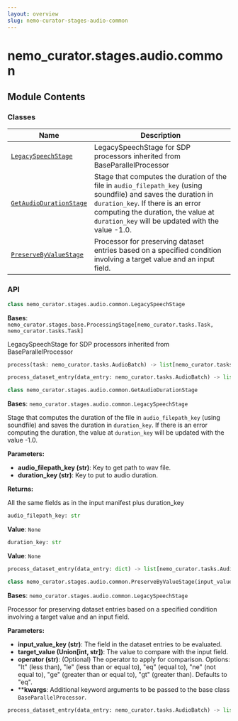 ```yaml
---
layout: overview
slug: nemo-curator-stages-audio-common
---
```


# nemo_curator.stages.audio.common



## Module Contents

### Classes

| Name | Description |
|------|-------------|
| [`LegacySpeechStage`](#nemo_curatorstagesaudiocommonlegacyspeechstage) | LegacySpeechStage for SDP processors inherited from BaseParallelProcessor |
| [`GetAudioDurationStage`](#nemo_curatorstagesaudiocommongetaudiodurationstage) | Stage that computes the duration of the file in ``audio_filepath_key`` (using soundfile) and saves the duration in ``duration_key``. If there is an error computing the duration, the value at ``duration_key`` will be updated with the value -1.0. |
| [`PreserveByValueStage`](#nemo_curatorstagesaudiocommonpreservebyvaluestage) | Processor for preserving dataset entries based on a specified condition involving a target value and an input field. |

### API

```python
class nemo_curator.stages.audio.common.LegacySpeechStage
```

**Bases**: `nemo_curator.stages.base.ProcessingStage[nemo_curator.tasks.Task, nemo_curator.tasks.Task]`

LegacySpeechStage for SDP processors inherited from BaseParallelProcessor

```python
process(task: nemo_curator.tasks.AudioBatch) -> list[nemo_curator.tasks.Task]
```


```python
process_dataset_entry(data_entry: nemo_curator.tasks.AudioBatch) -> list[nemo_curator.tasks.AudioBatch]
```


```python
class nemo_curator.stages.audio.common.GetAudioDurationStage
```

**Bases**: `nemo_curator.stages.audio.common.LegacySpeechStage`

Stage that computes the duration of the file in ``audio_filepath_key`` (using soundfile)
and saves the duration in ``duration_key``. If there is an error computing the duration,
the value at ``duration_key`` will be updated with the value -1.0.

**Parameters:**

- **audio_filepath_key (str)**: Key to get path to wav file.
- **duration_key (str)**: Key to put to audio duration.

**Returns:**

All the same fields as in the input manifest plus duration_key

```python
audio_filepath_key: str
```

**Value**: `None`


```python
duration_key: str
```

**Value**: `None`


```python
process_dataset_entry(data_entry: dict) -> list[nemo_curator.tasks.AudioBatch]
```


```python
class nemo_curator.stages.audio.common.PreserveByValueStage(input_value_key: str, target_value: int | str, operator: str = 'eq', **kwargs)
```

**Bases**: `nemo_curator.stages.audio.common.LegacySpeechStage`

Processor for preserving dataset entries based on a specified condition involving a target value and an input field.

**Parameters:**

- **input_value_key (str)**: The field in the dataset entries to be evaluated.
- **target_value (Union[int, str])**: The value to compare with the input field.
- **operator (str)**: (Optional) The operator to apply for comparison. Options: "lt" (less than), "le" (less than or equal to), "eq" (equal to), "ne" (not equal to), "ge" (greater than or equal to), "gt" (greater than). Defaults to "eq".
- ****kwargs**: Additional keyword arguments to be passed to the base class `BaseParallelProcessor`.

```python
process_dataset_entry(data_entry: nemo_curator.tasks.AudioBatch) -> list[nemo_curator.tasks.AudioBatch]
```

